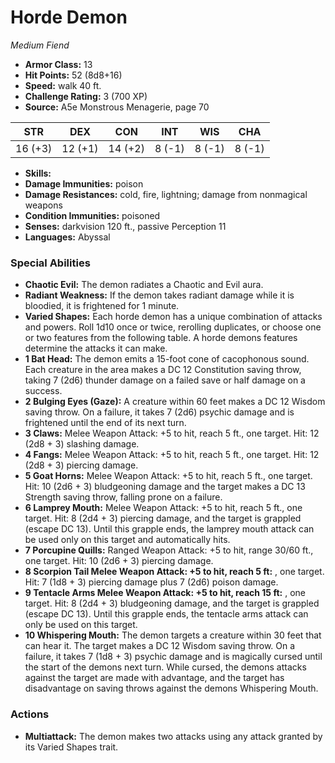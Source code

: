 # Horde Demon

*Medium* *Fiend*

- **Armor Class:** 13
- **Hit Points:** 52 (8d8+16)
- **Speed:** walk 40 ft.
- **Challenge Rating:** 3 (700 XP)
- **Source:** A5e Monstrous Menagerie, page 70

| STR | DEX | CON | INT | WIS | CHA |
| --- | --- | --- | --- | --- | --- |
| 16 (+3) | 12 (+1) | 14 (+2) | 8 (-1) | 8 (-1) | 8 (-1) |

- **Skills:** 
- **Damage Immunities:** poison
- **Damage Resistances:** cold, fire, lightning; damage from nonmagical weapons
- **Condition Immunities:** poisoned
- **Senses:** darkvision 120 ft., passive Perception 11
- **Languages:** Abyssal

### Special Abilities

- **Chaotic Evil:** The demon radiates a Chaotic and Evil aura.
- **Radiant Weakness:** If the demon takes radiant damage while it is bloodied, it is frightened for 1 minute.
- **Varied Shapes:** Each horde demon has a unique combination of attacks and powers. Roll 1d10 once or twice, rerolling duplicates, or choose one or two features from the following table. A horde demons features determine the attacks it can make.
- **1 Bat Head:** The demon emits a 15-foot cone of cacophonous sound. Each creature in the area makes a DC 12 Constitution saving throw, taking 7 (2d6) thunder damage on a failed save or half damage on a success.
- **2 Bulging Eyes (Gaze):** A creature within 60 feet makes a DC 12 Wisdom saving throw. On a failure, it takes 7 (2d6) psychic damage and is frightened until the end of its next turn.
- **3 Claws:** Melee Weapon Attack: +5 to hit, reach 5 ft., one target. Hit: 12 (2d8 + 3) slashing damage.
- **4 Fangs:** Melee Weapon Attack: +5 to hit, reach 5 ft., one target. Hit: 12 (2d8 + 3) piercing damage.
- **5 Goat Horns:** Melee Weapon Attack: +5 to hit, reach 5 ft., one target. Hit: 10 (2d6 + 3) bludgeoning damage and the target makes a DC 13 Strength saving throw, falling prone on a failure.
- **6 Lamprey Mouth:** Melee Weapon Attack: +5 to hit, reach 5 ft., one target. Hit: 8 (2d4 + 3) piercing damage, and the target is grappled (escape DC 13). Until this grapple ends, the lamprey mouth attack can be used only on this target and automatically hits.
- **7 Porcupine Quills:** Ranged Weapon Attack: +5 to hit, range 30/60 ft., one target. Hit: 10 (2d6 + 3) piercing damage.
- **8 Scorpion Tail Melee Weapon Attack: +5 to hit, reach 5 ft:** , one target. Hit: 7 (1d8 + 3) piercing damage plus 7 (2d6) poison damage.
- **9 Tentacle Arms Melee Weapon Attack: +5 to hit, reach 15 ft:** , one target. Hit: 8 (2d4 + 3) bludgeoning damage, and the target is grappled (escape DC 13). Until this grapple ends, the tentacle arms attack can only be used on this target.
- **10 Whispering Mouth:** The demon targets a creature within 30 feet that can hear it. The target makes a DC 12 Wisdom saving throw. On a failure, it takes 7 (1d8 + 3) psychic damage and is magically cursed until the start of the demons next turn. While cursed, the demons attacks against the target are made with advantage, and the target has disadvantage on saving throws against the demons Whispering Mouth.

### Actions

- **Multiattack:** The demon makes two attacks  using any attack granted by its Varied Shapes trait.


